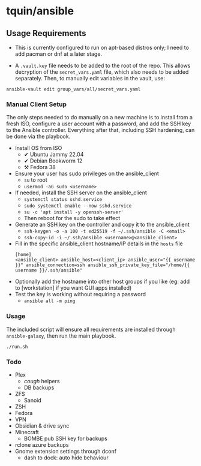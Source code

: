 # tquin/ansible

## Usage Requirements

* This is currently configured to run on apt-based distros only; I need to add pacman or dnf at a later stage.

* A `.vault.key` file needs to be added to the root of the repo. This allows decryption of the `secret_vars.yaml` file, which also needs to be added separately. Then, to manually edit variables in the vault, use:
```
ansible-vault edit group_vars/all/secret_vars.yaml
```

### Manual Client Setup

The only steps needed to do manually on a new machine is to install from a fresh ISO, configure a user account with a password, and add the SSH key to the Ansible controller. Everything after that, including SSH hardening, can be done via the playbook.

* Install OS from ISO
  * ✔ Ubuntu Jammy 22.04
  * ✔ Debian Bookworm 12
  * ⚒️ Fedora 38
* Ensure your user has sudo privileges on the ansible_client
  * `su` to root
  * `usermod -aG sudo <username>`
* If needed, install the SSH server on the ansible_client
  * `systemctl status sshd.service`
  * `sudo systemctl enable --now sshd.service`
  * `su -c 'apt install -y openssh-server'`
  * Then reboot for the sudo to take effect
* Generate an SSH key on the controller and copy it to the ansible_client
  * `ssh-keygen -o -a 100 -t ed25519 -f ~/.ssh/ansible -C <email>`
  * `ssh-copy-id -i ~/.ssh/ansible <username>@<ansible_client>`
* Fill in the specific ansible_client hostname/IP details in the `hosts` file
  ```
  [home]
  <ansible_client> ansible_host=<client_ip> ansible_user="{{ username }}" ansible_connection=ssh ansible_ssh_private_key_file="/home/{{ username }}/.ssh/ansible"
  ```
* Optionally add the hostname into other host groups if you like (eg: add to [workstation] if you want GUI apps installed)
* Test the key is working without requiring a password
  * `ansible all -m ping`

### Usage

The included script will ensure all requirements are installed through `ansible-galaxy`, then run the main playbook.
```
./run.sh
```

### Todo

- Plex
  - *cough* helpers
  - DB backups
- ZFS
  - Sanoid
- ZSH
- Fedora
- VPN
- Obsidian & drive sync
- Minecraft
  - BOMBE pub SSH key for backups
- rclone azure backups
- Gnome extension settings through dconf
  - dash to dock: auto hide behaviour
